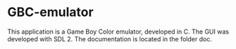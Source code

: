 # GBC-emulator
This application is a Game Boy Color emulator, developed in C.
The GUI was developed with SDL 2.
The documentation is located in the folder doc.
